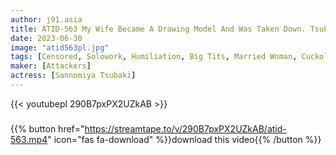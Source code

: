 ```yaml
---
author: j91.asia
title: ATID-563 My Wife Became A Drawing Model And Was Taken Down. Tsubaki Sannomiya
date: 2023-06-30
image: "atid563pl.jpg"
tags: [Censored, Solowork, Humiliation, Big Tits, Married Woman, Cuckold]
maker: [Attackers]
actress: [Sannomiya Tsubaki]
---
```



{{< youtubepl 290B7pxPX2UZkAB >}}
###

{{% button href="https://streamtape.to/v/290B7pxPX2UZkAB/atid-563.mp4" icon="fas fa-download" %}}download this video{{% /button %}}

